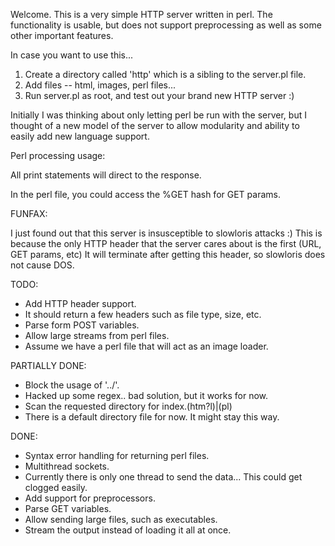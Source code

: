 Welcome. This is a very simple HTTP server written in perl.
The functionality is usable, but does not support preprocessing as well as some other important features.

In case you want to use this...

1. Create a directory called 'http' which is a sibling to the server.pl file.
2. Add files -- html, images, perl files...
3. Run server.pl as root, and test out your brand new HTTP server :)

Initially I was thinking about only letting perl be run with the server, but I thought of a new model of the server to allow modularity and ability to easily add new language support.

Perl processing usage:

All print statements will direct to the response.

In the perl file, you could access the %GET hash for GET params.

FUNFAX:

I just found out that this server is insusceptible to slowloris attacks :)
This is because the only HTTP header that the server cares about is the first (URL, GET params, etc)
It will terminate after getting this header, so slowloris does not cause DOS.

TODO:

- Add HTTP header support.
 - It should return a few headers such as file type, size, etc.
- Parse form POST variables.
- Allow large streams from perl files.
 - Assume we have a perl file that will act as an image loader.

PARTIALLY DONE:

- Block the usage of '../'.
 - Hacked up some regex.. bad solution, but it works for now.
- Scan the requested directory for index\.(htm?l)|(pl)
 - There is a default directory file for now. It might stay this way.

DONE:

- Syntax error handling for returning perl files.
- Multithread sockets.
 - Currently there is only one thread to send the data... This could get clogged easily.
- Add support for preprocessors.
- Parse GET variables.
- Allow sending large files, such as executables.
 - Stream the output instead of loading it all at once.


